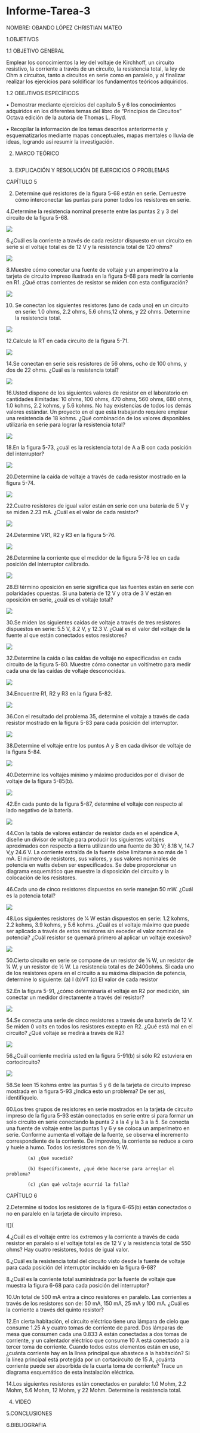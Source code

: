 # Informe-Tarea-3

NOMBRE: OBANDO LÓPEZ CHRISTIAN MATEO 

1.OBJETIVOS

1.1 OBJETIVO GENERAL

Emplear los conocimientos la ley del voltaje de Kirchhoff, un circuito resistivo, la corriente a través de un circuito, la resistencia total, la ley de Ohm a circuitos, tanto a circuitos en serie como en paralelo, y al finalizar realizar los ejercicios para soldificar los fundamentos teóricos adquiridos.

1.2 OBEJTIVOS ESPECÍFICOS

• Demostrar mediante ejercicios del capítulo 5 y 6 los conocimientos adquiridos en los diferentes temas del libro de “Principios de Circuitos” Octava edición de la autoría de Thomas L. Floyd.

• Recopilar la información de los temas descritos anteriormente y esquematizarlos mediante mapas conceptuales, mapas mentales o lluvia de ideas, logrando así resumir la investigación.

2. MARCO TEÓRICO

![]()

3. EXPLICACIÓN Y RESOLUCIÓN DE EJERCICIOS O PROBLEMAS

  CAPÍTULO 5
  
  2. Determine qué resistores de la figura 5-68 están en serie. Demuestre cómo interconectar las puntas para poner todos los resistores en serie.

  4.Determine la resistencia nominal presente entre las puntas 2 y 3 del circuito de la figura 5-68.
  
  ![](https://github.com/mAttIuS1106/Informe-Tarea-3/blob/main/EJERCICIO%204.PNG)

  6.¿Cuál es la corriente a través de cada resistor dispuesto en un circuito en serie si el voltaje total es de 12 V y la resistencia total de     120 ohms?
  
  ![](https://github.com/mAttIuS1106/Informe-Tarea-3/blob/main/EJERCICIO%206.PNG)

  8.Muestre cómo conectar una fuente de voltaje y un amperímetro a la tarjeta de circuito impreso ilustrada en la figura 5-68 para medir la         corriente en R1. ¿Qué otras corrientes de resistor se miden con esta configuración?
  
  ![](https://github.com/mAttIuS1106/Informe-Tarea-3/blob/main/EJERCICIO%208.PNG)

  10. Se conectan los siguientes resistores (uno de cada uno) en un circuito en serie: 1.0 ohms, 2.2 ohms, 5.6 ohms,12 ohms, y 22 ohms. Determine   la resistencia   total.

  ![](https://github.com/mAttIuS1106/Informe-Tarea-3/blob/main/EJERCICIO%2010.PNG)

  12.Calcule la RT en cada circuito de la figura 5-71.
  
  ![](https://github.com/mAttIuS1106/Informe-Tarea-3/blob/main/EJERCICIO%2012.PNG)
  
  14.Se conectan en serie seis resistores de 56 ohms, ocho de 100 ohms, y dos de 22 ohms. ¿Cuál es la resistencia total?
  
  ![](https://github.com/mAttIuS1106/Informe-Tarea-3/blob/main/EJERCICIO%2010.PNG)
  
  16.Usted dispone de los siguientes valores de resistor en el laboratorio en cantidades ilimitadas: 10 ohms, 100 ohms, 470 ohms, 560 ohms, 680     ohms, 1.0 kohms, 2.2 kohms, y 5.6 kohms. No hay existencias de todos los demás valores estándar. Un proyecto en el que está trabajando requiere   emplear una resistencia de 18 kohms. ¿Qué combinación de los valores disponibles utilizaría en serie para lograr la resistencia total?
  
  ![](https://github.com/mAttIuS1106/Informe-Tarea-3/blob/main/EJERCICIO%2016.PNG)
  
 
  18.En la figura 5-73, ¿cuál es la resistencia total de A a B con cada posición del interruptor?
  
  ![](https://github.com/mAttIuS1106/Informe-Tarea-3/blob/main/EJERCICIO%2018.PNG)
  
  20.Determine la caída de voltaje a través de cada resistor mostrado en la figura 5-74.
  
  ![](https://github.com/mAttIuS1106/Informe-Tarea-3/blob/main/EJERCICIO%2020.PNG)
  
  22.Cuatro resistores de igual valor están en serie con una batería de 5 V y se miden 2.23 mA. ¿Cuál es el valor de cada resistor?
  
  ![](https://github.com/mAttIuS1106/Informe-Tarea-3/blob/main/EJERCICIO%2022.PNG)
  
  24.Determine VR1, R2 y R3 en la figura 5-76.
  
  ![](https://github.com/mAttIuS1106/Informe-Tarea-3/blob/main/EJERCICIO%2024(2).PNG)
  
  26.Determine la corriente que el medidor de la figura 5-78 lee en cada posición del interruptor calibrado.
  
  ![](https://github.com/mAttIuS1106/Informe-Tarea-3/blob/main/EJERCICIO%2026(2).PNG)


  28.El término oposición en serie significa que las fuentes están en serie con polaridades opuestas. Si una batería de 12 V y otra de 3 V están   en oposición en serie, ¿cuál es el voltaje total?
  
  ![](https://github.com/mAttIuS1106/Informe-Tarea-3/blob/main/EJERCICIO%2028.PNG)

  30.Se miden las siguientes caídas de voltaje a través de tres resistores dispuestos en serie: 5.5 V, 8.2 V, y 12.3 V. ¿Cuál es el valor del       voltaje de la fuente al que están conectados estos resistores?
  
  ![](https://github.com/mAttIuS1106/Informe-Tarea-3/blob/main/EJERCICIO%2030.PNG)
  
  32.Determine la caída o las caídas de voltaje no especificadas en cada circuito de la figura 5-80. Muestre cómo conectar un voltímetro para       medir cada una de las caídas de voltaje desconocidas.
  
  ![](https://github.com/mAttIuS1106/Informe-Tarea-3/blob/main/EJERCICIO%2032(2).PNG)
  
  34.Encuentre R1, R2 y R3 en la figura 5-82.
  
  ![](https://github.com/mAttIuS1106/Informe-Tarea-3/blob/main/EJERCICIO%2034(2).PNG)
  
  36.Con el resultado del problema 35, determine el voltaje a través de cada resistor mostrado en la figura 5-83 para cada posición del             interruptor.
  
  ![](https://github.com/mAttIuS1106/Informe-Tarea-3/blob/main/EJERCICIO%2036(2).PNG)
  
  38.Determine el voltaje entre los puntos A y B en cada divisor de voltaje de la figura 5-84.
  
  ![](https://github.com/mAttIuS1106/Informe-Tarea-3/blob/main/EJERCICIO%2038(2).PNG)
  
  40.Determine los voltajes mínimo y máximo producidos por el divisor de voltaje de la figura 5-85(b).
  
  ![](https://github.com/mAttIuS1106/Informe-Tarea-3/blob/main/EJERCICIO%2040.PNG)
  
  42.En cada punto de la figura 5-87, determine el voltaje con respecto al lado negativo de la batería.
  
  ![](https://github.com/mAttIuS1106/Informe-Tarea-3/blob/main/EJERCICIO%2042.PNG)
  
  44.Con la tabla de valores estándar de resistor dada en el apéndice A, diseñe un divisor de voltaje para producir los siguientes voltajes         aproximados con respecto a tierra utilizando una fuente de 30 V; 8.18 V, 14.7 V,y 24.6 V. La corriente extraída de la fuente debe limitarse a     no más de 1 mA. El número de resistores, sus valores, y sus valores nominales de potencia en watts deben ser especificados. Se debe               proporcionar un diagrama esquemático que muestre la disposición del circuito y la colocación de los resistores.
  
  46.Cada uno de cinco resistores dispuestos en serie manejan 50 mW. ¿Cuál es la potencia total?
  
  ![](https://github.com/mAttIuS1106/Informe-Tarea-3/blob/main/EJERCICIO%2046.PNG)
  
  48.Los siguientes resistores de 1⁄4 W están dispuestos en serie: 1.2 kohms, 2.2 kohms, 3.9 kohms, y 5.6 kohms. ¿Cuál es el voltaje máximo que     puede ser aplicado a través de estos resistores sin exceder el valor nominal de potencia? ¿Cuál resistor se quemará primero al aplicar un         voltaje excesivo?
  
  ![](https://github.com/mAttIuS1106/Informe-Tarea-3/blob/main/EJERCICIO%2048.PNG)
  
  50.Cierto circuito en serie se compone de un resistor de 1⁄8 W, un resistor de 1⁄4 W, y un resistor de 1⁄2 W. La resistencia total es de         2400ohms. Si cada uno de los resistores opera en el circuito a su máxima disipación de potencia, determine lo siguiente:
        (a) I 
        (b)VT 
        (c) El valor de cada resistor
        
   52.En la figura 5-91, ¿cómo determinaría el voltaje en R2 por medición, sin conectar un medidor directamente a través del resistor?
   
   ![](https://github.com/mAttIuS1106/Informe-Tarea-3/blob/main/EJERCICIO%2052.PNG)
   
   54.Se conecta una serie de cinco resistores a través de una batería de 12 V. Se miden 0 volts en todos los resistores excepto en R2. ¿Qué está    mal en el circuito? ¿Qué voltaje se medirá a través de R2?
   
   ![](https://github.com/mAttIuS1106/Informe-Tarea-3/blob/main/EJERCICIO%2054.PNG)
   
   56.¿Cuál corriente mediría usted en la figura 5-91(b) si sólo R2 estuviera en cortocircuito?
   
   ![](https://github.com/mAttIuS1106/Informe-Tarea-3/blob/main/EJERCICIO%2056.PNG)
   
   58.Se leen 15 kohms entre las puntas 5 y 6 de la tarjeta de circuito impreso mostrada en la figura 5-93 ¿Indica esto un problema? De ser así,        identifíquelo.
   
   60.Los tres grupos de resistores en serie mostrados en la tarjeta de circuito impreso de la figura 5-93 están conectados en serie entre sí        para formar un solo circuito en serie conectando la punta 2 a la 4 y la 3 a la 5. Se conecta una fuente de voltaje entre las puntas 1 y 6 y se    coloca un amperímetro en serie. Conforme aumenta el voltaje de la fuente, se observa el incremento correspondiente de la corriente. De            improviso, la corriente se reduce a cero y huele a humo. Todos los resistores son de 1⁄2 W.
   
            (a) ¿Qué sucedió?
            
            (b) Específicamente, ¿qué debe hacerse para arreglar el problema?
            
            (c) ¿Con qué voltaje ocurrió la falla?
   
   CAPÍTULO 6 
   
   2.Determine si todos los resistores de la figura 6-65(b) están conectados o no en paralelo en la tarjeta de circuito impreso.
   
   ![](
   
   4.¿Cuál es el voltaje entre los extremos y la corriente a través de cada resistor en paralelo si el voltaje total es de 12 V y la resistencia    total de 550 ohms? Hay cuatro resistores, todos de igual valor.
   
   6.¿Cuál es la resistencia total del circuito visto desde la fuente de voltaje para cada posición del interruptor incluido en la figura 6-68?
   
   8.¿Cuál es la corriente total suministrada por la fuente de voltaje que muestra la figura 6-68 para cada posición del interruptor?
   
   10.Un total de 500 mA entra a cinco resistores en paralelo. Las corrientes a través de los resistores son de: 50 mA, 150 mA, 25 mA y 100 mA.      ¿Cuál es la corriente a través del quinto resistor?
   
   12.En cierta habitación, el circuito eléctrico tiene una lámpara de cielo que consume 1.25 A y cuatro tomas de corriente de pared. Dos            lámparas de mesa que consumen cada una 0.833 A están conectadas a dos tomas de corriente, y un calentador eléctrico que consume 10 A está        conectado a la tercer toma de corriente. Cuando todos estos elementos están en uso, ¿cuánta corriente hay en la línea principal que abastece a    la habitación? Si la línea principal está protegida por un cortacircuito de 15 A, ¿cuánta corriente puede ser absorbida de la cuarta toma de      corriente? Trace un diagrama esquemático de esta instalación eléctrica.
   
   14.Los siguientes resistores están conectados en paralelo: 1.0 Mohm, 2.2 Mohm, 5.6 Mohm, 12 Mohm, y 22 Mohm. Determine la resistencia total.



4. VIDEO

5.CONCLUSIONES

6.BIBLIOGRAFIA
